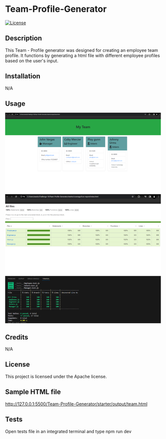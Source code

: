 # Team-Profile-Generator

[![License](https://img.shields.io/badge/License-Apache_2.0-blue.svg)](https://opensource.org/licenses/Apache-2.0)


## Description
This Team - Profile generator was designed for creating an employee team profile. It functions by generating a html file with different employee profiles based on the user's input.


## Installation
N/A


## Usage
![To use this profile generator, open the index.js file in the integrated terminal, type node index.js and answer the questions that are prompted](./starter/Images/Screenshot%202024-02-28%20230352.png)
![test sheet](./starter/Images/Screenshot%202024-02-28%20233851.png)
![test sheet 2](./starter/Images/Screenshot%202024-02-28%20233733.png)


## Credits
N/A


## License
This project is licensed under the Apache license.


## Sample HTML file 
http://127.0.0.1:5500/Team-Profile-Generator/starter/output/team.html


## Tests
Open tests file in an integrated terminal and type npm run dev

